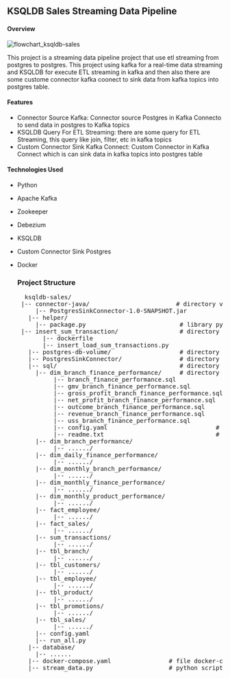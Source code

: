 ## KSQLDB Sales Streaming Data Pipeline 

#### Overview 
![flowchart_ksqldb-sales](https://github.com/user-attachments/assets/364a7b79-b44a-43f9-9db5-e42c9a9e6798)

This project is a streaming data pipeline project that use etl streaming from  postgres to postgres. This project using kafka for a real-time data streaming and KSQLDB for execute ETL streaming in kafka and then also there are some custome connector kafka coonect to sink data from kafka topics into postgres table.


#### Features 
- Connector Source Kafka: Connector source Postgres in Kafka Connecto to send data in postgres to Kafka topics
- KSQLDB Query For ETL Streaming: there are some query for ETL Streaming, this query like join, filter, etc in kafka topics
- Custom Connector Sink Kafka Connect: Custom Connector in Kafka Connect which is can sink data in kafka topics into postgres table

#### Technologies Used 
- Python
- Apache Kafka
- Zookeeper
- Debezium
- KSQLDB
- Custom Connector Sink Postgres
- Docker

  ### Project Structure
  <pre>  ksqldb-sales/
   |-- connector-java/                        # directory volumes mapping for plugins connector Kafka connect
       |-- PostgresSinkConnector-1.0-SNAPSHOT.jar          # jar custom connector kafka-connect    
     |-- helper/    
       |-- package.py                          # library python for help run all etl ksqldb
   |-- insert_sum_transaction/                 # directory for add sum value for table sum_transactions
         |-- dockerfile                  
         |-- insert_load_sum_transactions.py
     |-- postgres-db-volume/                   # directory volumes mapping for postgres
     |-- PostgresSinkConnector/                # directory code java for custom connector sink postgres
     |-- sql/                                  # directory etl or sql that will be execute at ksqldb 
       |-- dim_branch_finance_performance/     # directory sql for table dim_branch_finance_performance
            |-- branch_finance_performance.sql
            |-- gmv_branch_finance_performance.sql
            |-- gross_profit_branch_finance_performance.sql
            |-- net_profit_branch_finance_performance.sql
            |-- outcome_branch_finance_performance.sql
            |-- revenue_branch_finance_performance.sql
            |-- uss_branch_finance_performance.sql
            |-- config.yaml                              # file configuration for execute in ksqldb
            |-- readme.txt                               # read this for explanation about sql and flow for dim_branch_finance_performance
       |-- dim_branch_performance/   
            |-- ....../
       |-- dim_daily_finance_performance/   
            |-- ....../
       |-- dim_monthly_branch_performance/   
            |-- ....../
       |-- dim_monthly_finance_performance/   
            |-- ....../
       |-- dim_monthly_product_performance/   
            |-- ....../
       |-- fact_employee/   
            |-- ....../
       |-- fact_sales/   
            |-- ....../
       |-- sum_transactions/   
            |-- ....../
       |-- tbl_branch/   
            |-- ....../
       |-- tbl_customers/   
            |-- ....../
       |-- tbl_employee/   
            |-- ....../
       |-- tbl_product/   
            |-- ....../
       |-- tbl_promotions/   
            |-- ....../
       |-- tbl_sales/   
            |-- ....../
       |-- config.yaml
       |-- run_all.py
     |-- database/  
       |-- ......
     |-- docker-compose.yaml                # file docker-compose
     |-- stream_data.py                     # python script for generate and streaming data into kafka 

    
    
    

  
